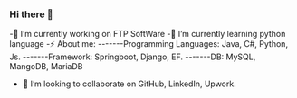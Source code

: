 ### Hi there 👋

<!--
**Thuctran2307/Thuctran2307** is a ✨ _special_ ✨ repository because its `README.md` (this file) appears on your GitHub profile.

Here are some ideas to get you started:
- ⚡ Fun fact: 
- 
-->
-🔭 I’m currently working on FTP SoftWare
-🌱 I’m currently learning python language
-⚡ About me:
-------Programming Languages: Java, C#, Python, Js.
-------Framework: Springboot, Django, EF.
-------DB: MySQL, MangoDB, MariaDB
- 👯 I’m looking to collaborate on GitHub, LinkedIn, Upwork.


